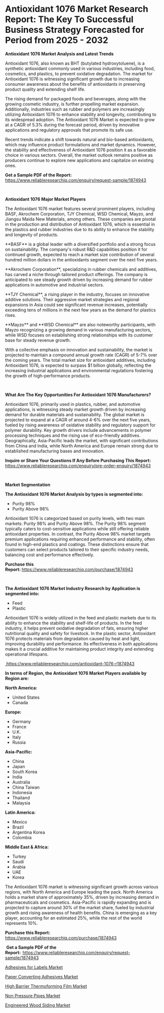 <p><h1>Antioxidant 1076 Market Research Report: The Key To Successful Business Strategy Forecasted for Period from 2025 - 2032</h1></p><p><strong>Antioxidant 1076 Market Analysis and Latest Trends</strong></p>
<p><p>Antioxidant 1076, also known as BHT (butylated hydroxytoluene), is a synthetic antioxidant commonly used in various industries, including food, cosmetics, and plastics, to prevent oxidative degradation. The market for Antioxidant 1076 is witnessing significant growth due to increasing consumer awareness about the benefits of antioxidants in preserving product quality and extending shelf life. </p><p>The rising demand for packaged foods and beverages, along with the growing cosmetic industry, is further propelling market expansion. Additionally, industries such as rubber and polymers are increasingly utilizing Antioxidant 1076 to enhance stability and longevity, contributing to its widespread adoption. The Antioxidant 1076 Market is expected to grow at a CAGR of 5.3% during the forecast period, driven by innovative applications and regulatory approvals that promote its safe use.</p><p>Recent trends indicate a shift towards natural and bio-based antioxidants, which may influence product formulations and market dynamics. However, the stability and effectiveness of Antioxidant 1076 position it as a favorable choice in various sectors. Overall, the market outlook remains positive as producers continue to explore new applications and capitalize on existing ones.</p></p>
<p><strong>Get a Sample PDF of the Report:&nbsp;</strong> <a href="https://www.reliableresearchiq.com/enquiry/request-sample/1874943?utm_campaign=1140&utm_medium=2&utm_source=Github&utm_content=ia&utm_term=01042025&utm_id=antioxidant-1076">https://www.reliableresearchiq.com/enquiry/request-sample/1874943</a></p>
<p>&nbsp;</p>
<p><strong>Antioxidant 1076 Major Market Players</strong></p>
<p><p>The Antioxidant 1076 market features several prominent players, including BASF, Akrochem Corporation, TJY Chemical, WSD Chemical, Mayzo, and Jiangsu Maida New Materials, among others. These companies are pivotal in the production and distribution of Antioxidant 1076, which is essential in the plastics and rubber industries due to its ability to enhance the stability and longevity of products.</p><p>**BASF** is a global leader with a diversified portfolio and a strong focus on sustainability. The company's robust R&D capabilities position it for continued growth, expected to reach a market size contribution of several hundred million dollars in the antioxidants segment over the next five years.</p><p>**Akrochem Corporation**, specializing in rubber chemicals and additives, has carved a niche through tailored product offerings. The company is anticipated to see steady growth driven by increasing demand for rubber applications in automotive and industrial sectors.</p><p>**TJY Chemical**, a rising player in the industry, focuses on innovative additive solutions. Their aggressive market strategies and regional expansions in Asia could see significant revenue increases, potentially exceeding tens of millions in the next few years as the demand for plastics rises.</p><p>**Mayzo** and **WSD Chemical** are also noteworthy participants, with Mayzo recognizing a growing demand in various manufacturing sectors, while WSD focuses on establishing strong relationships with its customer base for steady revenue growth.</p><p>With a collective emphasis on innovation and sustainability, the market is projected to maintain a compound annual growth rate (CAGR) of 5-7% over the coming years. The total market size for antioxidant additives, including Antioxidant 1076, is expected to surpass $1 billion globally, reflecting the increasing industrial applications and environmental regulations fostering the growth of high-performance products.</p></p>
<p>&nbsp;</p>
<p><strong>What Are The Key Opportunities For Antioxidant 1076 Manufacturers?</strong></p>
<p><p>Antioxidant 1076, primarily used in plastics, rubber, and automotive applications, is witnessing steady market growth driven by increasing demand for durable materials and sustainability. The global market is projected to expand at a CAGR of around 4-6% over the next five years, fueled by rising awareness of oxidative stability and regulatory support for polymer durability. Key growth drivers include advancements in polymer processing techniques and the rising use of eco-friendly additives. Geographically, Asia-Pacific leads the market, with significant contributions from China and India, while North America and Europe remain strong due to established manufacturing bases and innovation.</p></p>
<p><strong>Inquire or Share Your Questions If Any Before Purchasing This Report:</strong> <a href="https://www.reliableresearchiq.com/enquiry/pre-order-enquiry/1874943?utm_campaign=1140&utm_medium=2&utm_source=Github&utm_content=ia&utm_term=01042025&utm_id=antioxidant-1076">https://www.reliableresearchiq.com/enquiry/pre-order-enquiry/1874943</a></p>
<p>&nbsp;</p>
<p><strong>Market Segmentation</strong></p>
<p><strong>The Antioxidant 1076 Market Analysis by types is segmented into:</strong></p>
<p><ul><li>Purity 98%</li><li>Purity Above 98%</li></ul></p>
<p><p>Antioxidant 1076 is categorized based on purity levels, with two main markets: Purity 98% and Purity Above 98%. The Purity 98% segment typically caters to cost-sensitive applications while still offering reliable antioxidant properties. In contrast, the Purity Above 98% market targets premium applications requiring enhanced performance and stability, often found in high-end plastics and coatings. These distinctions ensure that customers can select products tailored to their specific industry needs, balancing cost and performance effectively.</p></p>
<p><strong>Purchase this Report:&nbsp;</strong><a href="https://www.reliableresearchiq.com/purchase/1874943?utm_campaign=1140&utm_medium=2&utm_source=Github&utm_content=ia&utm_term=01042025&utm_id=antioxidant-1076">https://www.reliableresearchiq.com/purchase/1874943</a></p>
<p>&nbsp;</p>
<p><strong>The Antioxidant 1076 Market Industry Research by Application is segmented into:</strong></p>
<p><ul><li>Feed</li><li>Plastic</li></ul></p>
<p><p>Antioxidant 1076 is widely utilized in the feed and plastic markets due to its ability to enhance the stability and shelf-life of products. In the feed industry, it helps prevent oxidative degradation of fats, ensuring higher nutritional quality and safety for livestock. In the plastic sector, Antioxidant 1076 protects materials from degradation caused by heat and light, improving durability and performance. Its effectiveness in both applications makes it a crucial additive for maintaining product integrity and extending operational lifespans.</p></p>
<p><a href="https://www.reliableresearchiq.com/antioxidant-1076-r1874943?utm_campaign=1140&utm_medium=2&utm_source=Github&utm_content=ia&utm_term=01042025&utm_id=antioxidant-1076">&nbsp;https://www.reliableresearchiq.com/antioxidant-1076-r1874943</a></p>
<p><strong>In terms of Region, the Antioxidant 1076 Market Players available by Region are:</strong></p>
<p>
    <p> <strong> North America: </strong>
        <ul>
            <li>United States</li>
            <li>Canada</li>
        </ul>
        </p> 
    <p> <strong> Europe: </strong>
        <ul>
            <li>Germany</li>
            <li>France</li>
            <li>U.K.</li>
            <li>Italy</li>
            <li>Russia</li>
        </ul>
        </p> 
    <p> <strong> Asia-Pacific: </strong>
        <ul>
            <li>China</li>
            <li>Japan</li>
            <li>South Korea</li>
            <li>India</li>
            <li>Australia</li>
            <li>China Taiwan</li>
            <li>Indonesia</li>
            <li>Thailand</li>
            <li>Malaysia</li>
        </ul>
        </p> 
    <p> <strong> Latin America: </strong>
        <ul>
            <li>Mexico</li>
            <li>Brazil</li>
            <li>Argentina Korea</li>
            <li>Colombia</li>
        </ul>
        </p> 
    <p> <strong> Middle East & Africa: </strong>
        <ul>
            <li>Turkey</li>
            <li>Saudi</li>
            <li>Arabia</li>
            <li>UAE</li>
            <li>Korea</li>
        </ul>
    </p>
    </p>
<p><p>The Antioxidant 1076 market is witnessing significant growth across various regions, with North America and Europe leading the pack. North America holds a market share of approximately 35%, driven by increasing demand in pharmaceuticals and cosmetics. Asia-Pacific is rapidly expanding and is projected to capture around 30% of the market share, fueled by industrial growth and rising awareness of health benefits. China is emerging as a key player, accounting for an estimated 25%, while the rest of the world represents 10%.</p></p>
<p><strong>Purchase this Report: </strong><a href="https://www.reliableresearchiq.com/purchase/1874943?utm_campaign=1140&utm_medium=2&utm_source=Github&utm_content=ia&utm_term=01042025&utm_id=antioxidant-1076">https://www.reliableresearchiq.com/purchase/1874943</a></p>
<p>&nbsp;<strong>Get a Sample PDF of the Report:&nbsp;&nbsp;</strong><a href="https://www.reliableresearchiq.com/enquiry/request-sample/1874943?utm_campaign=1140&utm_medium=2&utm_source=Github&utm_content=ia&utm_term=01042025&utm_id=antioxidant-1076">https://www.reliableresearchiq.com/enquiry/request-sample/1874943</a></p>
<p><strong></strong></p>
<p><p><a href="https://github.com/motosyuliq/Market-Research-Report-List-1/blob/main/adhesives-for-labels-market.md?utm_campaign=1140&utm_medium=2&utm_source=Github&utm_content=ia&utm_term=01042025&utm_id=antioxidant-1076">Adhesives for Labels Market</a></p><p><a href="https://github.com/muskoaizahfi/Market-Research-Report-List-1/blob/main/paper-converting-adhesives-market.md?utm_campaign=1140&utm_medium=2&utm_source=Github&utm_content=ia&utm_term=01042025&utm_id=antioxidant-1076">Paper Converting Adhesives Market</a></p><p><a href="https://github.com/ryantindyaiz/Market-Research-Report-List-1/blob/main/high-barrier-thermoforming-film-market.md?utm_campaign=1140&utm_medium=2&utm_source=Github&utm_content=ia&utm_term=01042025&utm_id=antioxidant-1076">High Barrier Thermoforming Film Market</a></p><p><a href="https://github.com/spehnluenaru/Market-Research-Report-List-1/blob/main/non-pressure-pipes-market.md?utm_campaign=1140&utm_medium=2&utm_source=Github&utm_content=ia&utm_term=01042025&utm_id=antioxidant-1076">Non Pressure Pipes Market</a></p><p><a href="https://github.com/thapabylers2/Market-Research-Report-List-1/blob/main/engineered-wood-siding-market.md?utm_campaign=1140&utm_medium=2&utm_source=Github&utm_content=ia&utm_term=01042025&utm_id=antioxidant-1076">Engineered Wood Siding Market</a></p></p>